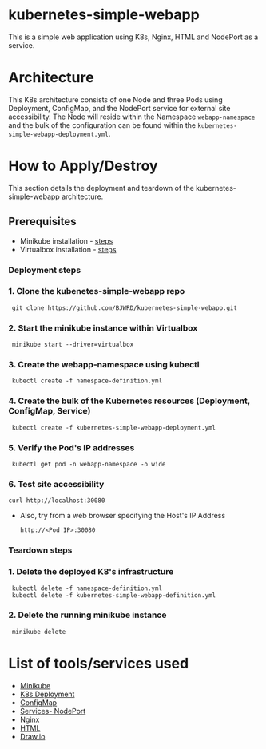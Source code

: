 # kubernetes-simple-webapp
This is a simple web application using K8s, Nginx, HTML and NodePort as a service. 

# Architecture
This K8s architecture consists of one Node and three Pods using Deployment, ConfigMap, and the NodePort service for external site accessibility. The Node will reside within the Namespace `webapp-namespace` and the bulk of the configuration can be found within the `kubernetes-simple-webapp-deployment.yml`.


# How to Apply/Destroy
This section details the deployment and teardown of the kubernetes-simple-webapp architecture. 

## Prerequisites
* Minikube installation - [steps](https://minikube.sigs.k8s.io/docs/start/)
* Virtualbox installation - [steps](https://www.virtualbox.org/wiki/Downloads)

### Deployment steps

###	1. Clone the kubenetes-simple-webapp repo
     git clone https://github.com/BJWRD/kubernetes-simple-webapp.git

### 2. Start the minikube instance within Virtualbox
     minikube start --driver=virtualbox

### 3. Create the webapp-namespace using kubectl
     kubectl create -f namespace-definition.yml

### 4. Create the bulk of the Kubernetes resources (Deployment, ConfigMap, Service)
     kubectl create -f kubernetes-simple-webapp-deployment.yml
     
### 5. Verify the Pod's IP addresses
     kubectl get pod -n webapp-namespace -o wide

### 6. Test site accessibility

    curl http://localhost:30080
    
- Also, try from a web browser specifying the Host's IP Address

      http://<Pod IP>:30080

### Teardown steps

### 1. Delete the deployed K8's infrastructure
     kubectl delete -f namespace-definition.yml
     kubectl delete -f kubernetes-simple-webapp-definition.yml
    
### 2.  Delete the running minikube instance
     minikube delete

# List of tools/services used
* [Minikube](https://minikube.sigs.k8s.io/docs/)
* [K8s Deployment](https://kubernetes.io/docs/concepts/workloads/controllers/deployment/)
* [ConfigMap](https://kubernetes.io/docs/concepts/configuration/configmap/)
* [Services- NodePort](https://kubernetes.io/docs/concepts/services-networking/service/)
* [Nginx](https://docs.nginx.com/)
* [HTML](https://www.w3schools.com/html/)
* [Draw.io](https://www.draw.io/index.html)
